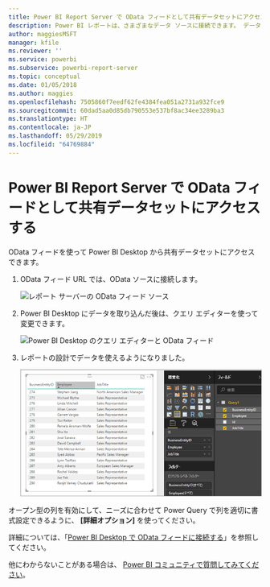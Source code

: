 ```yaml
---
title: Power BI Report Server で OData フィードとして共有データセットにアクセスする
description: Power BI レポートは、さまざまなデータ ソースに接続できます。 データの使い方に応じて、異なるデータ ソースを利用できます。
author: maggiesMSFT
manager: kfile
ms.reviewer: ''
ms.service: powerbi
ms.subservice: powerbi-report-server
ms.topic: conceptual
ms.date: 01/05/2018
ms.author: maggies
ms.openlocfilehash: 7505860f7eedf62fe4384fea051a2731a932fce9
ms.sourcegitcommit: 60dad5aa0d85db790553e537bf8ac34ee3289ba3
ms.translationtype: HT
ms.contentlocale: ja-JP
ms.lasthandoff: 05/29/2019
ms.locfileid: "64769884"
---
```

# <a name="accessing-shared-datasets-as-odata-feeds-in-power-bi-report-server"></a>Power BI Report Server で OData フィードとして共有データセットにアクセスする
OData フィードを使って Power BI Desktop から共有データセットにアクセスできます。

1. OData フィード URL では、OData ソースに接続します。
   
    ![レポート サーバーの OData フィード ソース](media/access-dataset-odata/report-server-odata-feed.png)
2. Power BI Desktop にデータを取り込んだ後は、クエリ エディターを使って変更できます。
   
    ![Power BI Desktop のクエリ エディターと OData フィード](media/access-dataset-odata/report-server-odata-results-query-editor.png)
3. レポートの設計でデータを使えるようになりました。
   
    ![Power BI Desktop レポートの設計と OData フィード](media/access-dataset-odata/report-server-odata-power-bi-desktop-report-design.png)

オープン型の列を有効にして、ニーズに合わせて Power Query で列を適切に書式設定できるように、 **[詳細オプション]** を使ってください。

詳細については、「[Power BI Desktop で OData フィードに接続する](../desktop-connect-odata.md)」を参照してください。

他にわからないことがある場合は、 [Power BI コミュニティで質問してみてください](https://community.powerbi.com/)。

